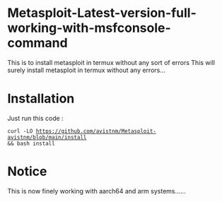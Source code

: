 # Metasploit-Latest-version-full-working-with-msfconsole-command
This is to install metasploit in termux without any sort of errors
This will surely install metasploit in termux without any errors...
# Installation
Just run this code : 

<code>curl -LO https://github.com/avistnm/Metasploit-avistnm/blob/main/install && bash install</code>
# Notice
This is now finely working with aarch64 and arm systems......
